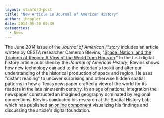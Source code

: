 ```yaml
---
layout: stanford-post
title: "New Article in Journal of American History"
author: jheppler
date: 2014-05-30 09:49
categories: 
  - News
---
```


The June 2014 issue of the *Journal of American History* includes an article 
written by CESTA researcher Cameron Blevins, "[Space, Nation, and the Triumph 
of Region: A View of the World from Houston](http://jah.oxfordjournals.org/cgi/content/full/jau184?%0Aijkey=unucsImiwNrelaF&keytype=ref)." In the first digital history 
article published by the *Journal of American History*, Blevins shows how new 
technology can add to the historian's toolkit and alter our understanding of 
the historical production of space and region. He uses "distant reading" to 
uncover surprising and otherwise hidden spatial patterns in how a Texas 
newspaper crafted a view of the world for its readers in the late nineteenth 
century. In an age of national integration the newspaper constructed an 
imagined geography dominated by regional connections. Blevins conducted his 
research at the Spatial History Lab, which has published [an online 
component](http://spatialhistory.stanford.edu/viewoftheworld) 
visualizing his findings and discussing the article's digital foundation.
